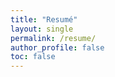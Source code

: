 ```yaml
---
title: "Resumé"
layout: single
permalink: /resume/
author_profile: false
toc: false
---
```

<html>

<head>
    <style>
        body {
            font-family: Times, serif;
        }

        h2 {
            font-family: Times, serif;
            font-size: 2em;
        }
    </style>
</head>

<body>

<h2>Education</h2>

<ul>
    <li>Department of Statistics, Seoul National University - 2022.03 ~
        <ul>
            <li>M.S in Statistics</li>
            <li>Spatial Statistics Lab. (Advisor: Prof. Lim Chae Young)</li>
        </ul>
    </li>
    <li>Korea National Police University - 2021.02
        <ul>
            <li>Bachelor of Public Administration</li>
            <li>Bachelor of Police Science</li>
        </ul>
    </li>
</ul>

<h2>Work Experience</h2>

<ul>
    <li>Korea National Police Agency - 2021.03 ~
        <ul>
            <li>Police Officer</li>
            <li>Platoon Leader of Auxiliary Police, Seoul Metropolitan Police Agency</li>
        </ul>
    </li>
</ul>

<h2>Projects and Awards</h2>

<ul>
    <li>2nd Prize, Safety Data Analysis Competition - 2023.02
        <ul>
            <li>Developed a prediction model for voice phishing crime risk areas</li>
            <li>Used space-time kernel density estimation and spatial lag regression model</li>
        </ul>
    </li>
    <li>3rd Prize, Seoul IoT city data hackathon - 2022.07
        <ul>
            <li>Analyzed accident risk factors and predicted accident severity for personal mobility devices (PMs)</li>
            <li>Used S-DoT city data and ordinal regression model as methodology</li>
        </ul>
    </li>
</ul>

<h2>Teaching Experience</h2>

<ul>
    <li>Statistics Lab - Spring 2023
        <ul>
            <li>Teaching Assistant</li>
            <li>Seoul National University</li>
        </ul>
    </li>
    <li>Introduction to Data Science - Fall 2023
        <ul>
            <li>Teaching Assistant: Conducted practice lecture(2hrs/week)</li>
            <li>Seoul National University</li>
        </ul>
    </li>
</ul>

<h2>Lecture</h2>

<ul>
    <li>Sejong City Public Security Safety Data Analysis Best Practices Presentation - 2023.03
        <ul>
            <li>Sejong City Police Agency</li>
        </ul>
    </li>
</ul>

<h2>Skills</h2>

<ul>
    <li>Programming Languages:
        <ul>
            <li>Python(Fluent), R(Intermediate), SQL(Intermediate)</li>
        </ul>
    </li>
    <li>Languages:
        <ul>
            <li>Korean(Native), English(Intermediate), French(Beginner)</li>
        </ul>
    </li>
</ul>

</body>

</html>
